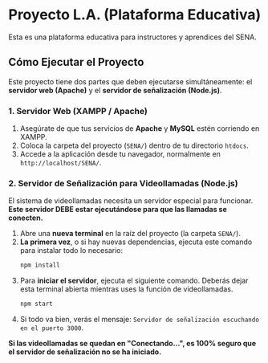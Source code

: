 # Proyecto L.A. (Plataforma Educativa)

Esta es una plataforma educativa para instructores y aprendices del SENA.

## Cómo Ejecutar el Proyecto

Este proyecto tiene dos partes que deben ejecutarse simultáneamente: el **servidor web (Apache)** y el **servidor de señalización (Node.js)**.

### 1. Servidor Web (XAMPP / Apache)

1.  Asegúrate de que tus servicios de **Apache** y **MySQL** estén corriendo en XAMPP.
2.  Coloca la carpeta del proyecto (`SENA/`) dentro de tu directorio `htdocs`.
3.  Accede a la aplicación desde tu navegador, normalmente en `http://localhost/SENA/`.

### 2. Servidor de Señalización para Videollamadas (Node.js)

El sistema de videollamadas necesita un servidor especial para funcionar. **Este servidor DEBE estar ejecutándose para que las llamadas se conecten.**

1.  Abre una **nueva terminal** en la raíz del proyecto (la carpeta `SENA/`).
2.  **La primera vez**, o si hay nuevas dependencias, ejecuta este comando para instalar todo lo necesario:
    ```bash
    npm install
    ```
3.  Para **iniciar el servidor**, ejecuta el siguiente comando. Deberás dejar esta terminal abierta mientras uses la función de videollamadas.
    ```bash
    npm start
    ```
4.  Si todo va bien, verás el mensaje: `Servidor de señalización escuchando en el puerto 3000`.

**Si las videollamadas se quedan en "Conectando...", es 100% seguro que el servidor de señalización no se ha iniciado.** 